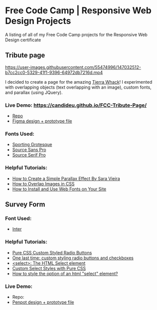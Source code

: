 # Free Code Camp | Responsive Web Design Projects
A listing of all of my Free Code Camp projects for the Responsive Web Design certificate

## Tribute page

https://user-images.githubusercontent.com/55474996/147032512-b7cc2cc0-5329-41f1-9396-64972db7216d.mp4

I decided to create a page for the amazing [Tierra Whack](https://www.youtube.com/channel/UC7v_YlS5RVfKPe8sWfN406A)! I experimented with overlapping objects (text overlapping with an image), custom fonts, and parallax (using JQuery).

### Live Demo: https://candideu.github.io/FCC-Tribute-Page/
- [Repo](https://github.com/candideu/FCC-Tribute-Page)
- [Figma design + prototype file](https://www.figma.com/file/Ujovy5AJlb2HpSIYBpUJBI/Tribute-Page?node-id=2%3A6)

### Fonts Used:
- [Sporting Grotesque](https://velvetyne.fr/fonts/sporting-grotesque/)
- [Source Sans Pro](https://fonts.google.com/specimen/Source+Sans+Pro)
- [Source Serif Pro](https://fonts.google.com/specimen/Source+Serif+Pro)

### Helpful Tutorials:
- [How to Create a Simple Parallax Effect By Sara Vieira](https://www.webdesignerdepot.com/2013/07/how-to-create-a-simple-parallax-effect)  
- [How to Overlap Images in CSS](https://bricampgomez.com/blog/how-to-overlap-images-in-css/)
- [How to Install and Use Web Fonts on Your Site](https://medialoot.com/blog/how-to-use-web-fonts/)

## Survey Form

### Font Used:
- [Inter](https://fonts.google.com/specimen/Inter)

### Helpful Tutorials:
- [Pure CSS Custom Styled Radio Buttons](https://moderncss.dev/pure-css-custom-styled-radio-buttons/)
- [One last time: custom styling radio buttons and checkboxes](https://www.scottohara.me/blog/2021/09/24/custom-radio-checkbox-again.html)
- [\<select>: The HTML Select element](https://developer.mozilla.org/en-US/docs/Web/HTML/Element/select)
- [Custom Select Styles with Pure CSS](https://moderncss.dev/custom-select-styles-with-pure-css/)
- [How to style the option of an html "select" element?](https://stackoverflow.com/questions/7208786/how-to-style-the-option-of-an-html-select-element#comment50495089_7208814)

### Live Demo:
- Repo: 
- [Penpot design + prototype file](https://design.penpot.app/#/view/99d546a0-5980-11ec-a5ae-e949c75b760d?page-id=c0b18c70-5980-11ec-ad7e-61a9277ea3dd&index=0&share-id=f52d2860-62db-11ec-95ac-c2b142838c8b)
